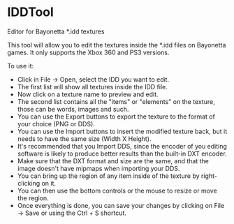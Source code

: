 # IDDTool
Editor for Bayonetta *.idd textures

This tool will allow you to edit the textures inside the *.idd files on Bayonetta games. It only supports the Xbox 360 and PS3 versions.

To use it:
- Click in File -> Open, select the IDD you want to edit.
- The first list will show all textures inside the IDD file.
- Now click on a texture name to preview and edit.
- The second list contains all the "items" or "elements" on the texture, those can be words, images and such.
- You can use the Export buttons to export the texture to the format of your choice (PNG or DDS).
- You can use the Import buttons to insert the modified texture back, but it needs to have the same size (Width X Height).
- It's recommended that you Import DDS, since the encoder of you editing software is likely to produce better results than the built-in DXT encoder.
- Make sure that the DXT format and size are the same, and that the image doesn't have mipmaps when importing your DDS.
- You can bring up the region of any item inside of the texture by right-clicking on it.
- You can then use the bottom controls or the mouse to resize or move the region.
- Once everything is done, you can save your changes by clicking on File -> Save or using the Ctrl + S shortcut.
